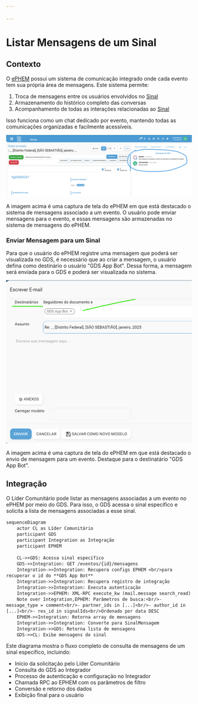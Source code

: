 ```yaml
---

---
```


# Listar Mensagens de um Sinal


## Contexto

O [ePHEM](../glossario.md#ephem) possui um sistema de comunicação integrado onde cada evento tem sua própria área de mensagens. Este sistema permite:

1. Troca de mensagens entre os usuários envolvidos no [Sinal](../glossario.md#sinal)
2. Armazenamento do histórico completo das conversas
3. Acompanhamento de todas as interações relacionadas ao [Sinal](../glossario.md#sinal)

Isso funciona como um chat dedicado por evento, mantendo todas as comunicações organizadas e facilmente acessíveis.

![Listar Mensagens de um Sinal](./imgs/odoo-messages.png)

A imagem acima é uma captura de tela do ePHEM em que está destacado o sistema de mensagens associado a um evento. O usuário pode enviar mensagens para o evento, e essas mensagens são armazenadas no sistema de mensagens do ePHEM.

### Enviar Mensagem para um Sinal

Para que o usuário do ePHEM registre uma mensagem que poderá ser visualizada no GDS, é necessário que ao criar a mensagem, o usuário defina como destinário o usuário "GDS App Bot". Dessa forma, a mensagem será enviada para o GDS e poderá ser visualizada no sistema.

![Enviar Mensagem para um Sinal](./imgs/odoo-send-message.png)

A imagem acima é uma captura de tela do ePHEM em que está destacado o envio de mensagem para um evento. Destaque para o destinatário "GDS App Bot".

## Integração

O Líder Comunitário pode listar as mensagens associadas a um evento no ePHEM por meio do GDS. Para isso, o GDS acessa o sinal específico e solicita a lista de mensagens associadas a esse sinal.

```mermaid
sequenceDiagram
    actor CL as Líder Comunitário
    participant GDS
    participant Integration as Integração
    participant EPHEM
    
    CL->>GDS: Acessa sinal específico
    GDS->>Integration: GET /eventos/{id}/mensagens
    Integration->>Integration: Recupera configs EPHEM <br/>para recuperar o id do **GDS App Bot**
    Integration->>Integration: Recupera registro de integração
    Integration->>Integration: Executa autenticação
    Integration->>EPHEM: XML-RPC execute_kw (mail.message search_read)
    Note over Integration,EPHEM: Parâmetros de busca:<br/>- message_type = comment<br/>- partner_ids in [...]<br/>- author_id in [...]<br/>- res_id in signalIds<br/>Ordenado por data DESC
    EPHEM->>Integration: Retorna array de mensagens
    Integration->>Integration: Converte para SinalMensagem
    Integration->>GDS: Retorna lista de mensagens
    GDS->>CL: Exibe mensagens do sinal
```

Este diagrama mostra o fluxo completo de consulta de mensagens de um sinal específico, incluindo:

- Início da solicitação pelo Líder Comunitário
- Consulta do GDS ao Integrador
- Processo de autenticação e configuração no Integrador
- Chamada RPC ao EPHEM com os parâmetros de filtro
- Conversão e retorno dos dados
- Exibição final para o usuário
